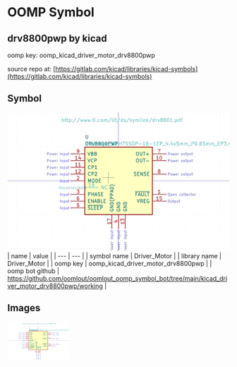 # OOMP Symbol  
## drv8800pwp  by kicad  
  
oomp key: oomp_kicad_driver_motor_drv8800pwp  
  
source repo at: [https://gitlab.com/kicad/libraries/kicad-symbols](https://gitlab.com/kicad/libraries/kicad-symbols)  
## Symbol  
  
[![working.png](working_600.png)](working.png)  
| name | value | 
| --- | --- | 
| symbol name | Driver_Motor | 
| library name | Driver_Motor | 
| oomp key | oomp_kicad_driver_motor_drv8800pwp | 
| oomp bot github | https://github.com/oomlout/oomlout_oomp_symbol_bot/tree/main/kicad_driver_motor_drv8800pwp/working | 
## Images  
  
[![working.png](working_140.png)](working.png)  
